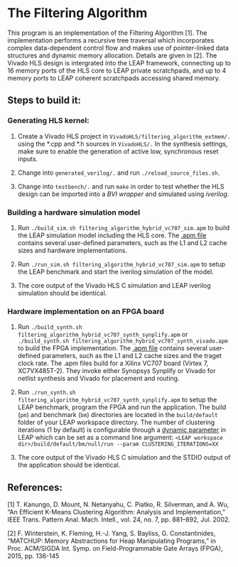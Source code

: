 The Filtering Algorithm
=============

This program is an implementation of the Filtering Algorithm [1]. The implementation performs a recursive tree traversal which incorporates complex data-dependent control flow and makes use of pointer-linked data structures and dynamic memory allocation. Details are given in [2]. The Vivado HLS design is intergrated into the LEAP framework, connecting up to 16 memory ports of the HLS core to LEAP private scratchpads, and up to 4 memory ports to LEAP coherent scratchpads accessing shared memory.

Steps to build it:
-------------

### Generating HLS kernel:

1) Create a Vivado HLS project in `VivadoHLS/filtering_algorithm_extmem/.` using the *.cpp and *.h sources in `VivadoHLS/.` In the synthesis settings, make sure to enable the generation of active low, synchronous reset inputs.

2) Change into `generated_verilog/.` and run `./reload_source_files.sh`.

3) Change into `testbench/.` and run `make` in order to test whether the HLS design can be imported into a *BVI wrapper* and simulated using *iverilog*.

### Building a hardware simulation model

1) Run `./build_sim.sh filtering_algorithm_hybrid_vc707_sim.apm` to build the LEAP simulation model including the HLS core. The [.apm file](https://github.com/AWB-Tools/awb/wiki//Apm-file) contains several user-defined parameters, such as the L1 and L2 cache sizes and hardware implementations.

2) Run `./run_sim.sh filtering_algorithm_hybrid_vc707_sim.apm` to setup the LEAP benchmark and start the iverilog simulation of the model.

3) The core output of the Vivado HLS C simulation and LEAP iverilog simulation should be identical.

### Hardware implementation on an FPGA board

1) Run `./build_synth.sh filtering_algorithm_hybrid_vc707_synth_synplify.apm` or `./build_synth.sh filtering_algorithm_hybrid_vc707_synth_vivado.apm` to build the FPGA implementation. The [.apm file](https://github.com/AWB-Tools/awb/wiki//Apm-file) contains several user-defined parameters, such as the L1 and L2 cache sizes and the traget clock rate. The .apm files build for a Xilinx VC707 board (Virtex 7, XC7VX485T-2). They invoke either Synopsys Synplify or Vivado for netlist synthesis and Vivado for placement and routing.

2) Run `./run_synth.sh filtering_algorithm_hybrid_vc707_synth_synplify.apm` to setup the LEAP benchmark, program the FPGA and run the application. The build (`pm`) and benchmark (`bm`) directories are located in the `build/default` folder of your LEAP workspace directory. The number of clustering iterations (1 by default) is configurable through a [dynamic parameter](https://github.com/LEAP-FPGA/leap-documentation/wiki/Dynamic-parameters) in LEAP which can be set as a command line argument: `<LEAP workspace dir>/build/default/bm/null/run --param CLUSTERING_ITERATIONS=XX`

3) The core output of the Vivado HLS C simulation and the STDIO output of the application should be identical.

References:
-------------

[1] T. Kanungo, D. Mount, N. Netanyahu, C. Piatko, R. Silverman, and A. Wu, “An Efficient K-Means Clustering Algorithm: Analysis and Implementation,” IEEE Trans. Pattern Anal. Mach. Intell., vol. 24, no. 7, pp. 881–892, Jul. 2002.

[2] F. Winterstein, K. Fleming, H.-J. Yang, S. Bayliss, G. Constantinides, “MATCHUP: Memory Abstractions for Heap Manipulating Programs,” in Proc. ACM/SIGDA Int. Symp. on Field-Programmable Gate Arrays (FPGA), 2015, pp. 136-145
